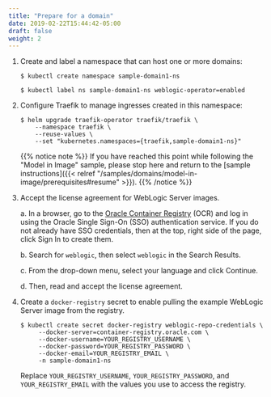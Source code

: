 ```yaml
---
title: "Prepare for a domain"
date: 2019-02-22T15:44:42-05:00
draft: false
weight: 2
---
```



1.  Create and label a namespace that can host one or more domains:

    ```shell
    $ kubectl create namespace sample-domain1-ns
    ```
    ```shell
    $ kubectl label ns sample-domain1-ns weblogic-operator=enabled
    ```

1.  Configure Traefik to manage ingresses created in this namespace:

    ```shell
    $ helm upgrade traefik-operator traefik/traefik \
        --namespace traefik \
        --reuse-values \
        --set "kubernetes.namespaces={traefik,sample-domain1-ns}"
    ```

    {{% notice note %}} If you have reached this point while following the "Model in Image" sample, please
    stop here and return to the [sample instructions]({{< relref "/samples/domains/model-in-image/prerequisites#resume" >}}).
    {{% /notice %}}

1. Accept the license agreement for WebLogic Server images.

    a. In a browser, go to the [Oracle Container Registry](https://container-registry.oracle.com/) (OCR) and
    log in using the Oracle Single Sign-On (SSO) authentication service. If you do not already have SSO credentials,
    then at the top, right side of the page, click Sign In to create them.

    b. Search for `weblogic`, then select `weblogic` in the Search Results.

    c. From the drop-down menu, select your language and click Continue.

    d. Then, read and accept the license agreement.

1. Create a `docker-registry` secret to enable pulling the example WebLogic Server image from the registry.

   ```shell
   $ kubectl create secret docker-registry weblogic-repo-credentials \
        --docker-server=container-registry.oracle.com \
        --docker-username=YOUR_REGISTRY_USERNAME \
        --docker-password=YOUR_REGISTRY_PASSWORD \
        --docker-email=YOUR_REGISTRY_EMAIL \
        -n sample-domain1-ns
   ```
   Replace `YOUR_REGISTRY_USERNAME`, `YOUR_REGISTRY_PASSWORD`, and `YOUR_REGISTRY_EMAIL` with the values you use to access the registry.

